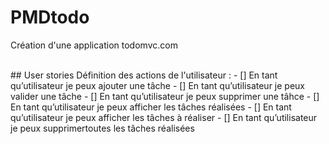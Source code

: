 # PMDtodo
Création d'une application todomvc.com

<br>
## User stories
Définition des actions de l'utilisateur :
- [] En tant qu’utilisateur je peux ajouter une tâche
- [] En tant qu’utilisateur je peux valider une tâche
- [] En tant qu’utilisateur je peux supprimer une tâhce
- [] En tant qu’utilisateur je peux afficher les tâches réalisées
- [] En tant qu’utilisateur je peux afficher les tâches à réaliser
- [] En tant qu’utilisateur je peux supprimertoutes les tâches réalisées
